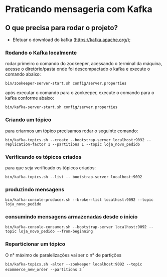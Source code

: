 # Praticando mensageria com Kafka

## O que precisa para rodar o projeto?

* Efetuar o download do kafka (https://kafka.apache.org/);


### Rodando o Kafka localmente
 
 rodar primeiro o comando do zookeeper, acessando o terminal da máquina, acesse o diretório/pasta onde foi descompactado o kafka e execute o comando abaixo:
 
 `bin/zookeeper-server-start.sh config/server.properties` 
 
 após executar o comando para o zookeeper, execute o comando para o kafka conforme abaixo: 
 
 `bin/kafka-server-start.sh config/server.properties`
 
 ### Criando um tópico
 
 para criarmos um tópico precisamos rodar o seguinte comando:
 
 `bin/kafka-topics.sh --create --bootstrap-server localhost:9092 --replication-factor 1 --partitions 1 --topic loja_novo_pedido`
 
 ### Verificando os tópicos criados
 
 para que seja verificado os tópicos criados:
 
 `bin/kafka-topics.sh --list -- bootstrap-server localhost:9092`
 
 ### produzindo mensagens
 
 `bin/kafka-console-producer.sh --broker-list localhost:9092 --topic loja_novo_pedido`
 
 ### consumindo mensagens armazenadas desde o início
 
 `bin/kafka-console-consumer.sh --bootstrap-server localhost:9092 --topic loja_novo_pedido --from-beginning`
 
 ### Reparticionar um tópico 
 
 O n° máximo de paralelizações vai ser o n° de partições
 
 `bin/kafka-topics.sh -alter --zookeeper localhost:9092 --topic ecommerce_new_order --partitions 3`
`